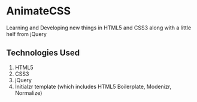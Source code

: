 AnimateCSS
==========

Learning and Developing new things in HTML5 and CSS3 along with a little helf from jQuery

Technologies Used
-----------------

1. HTML5
2. CSS3
3. jQuery
4. Initialzr template (which includes HTML5 Boilerplate, Modenizr, Normalize)
